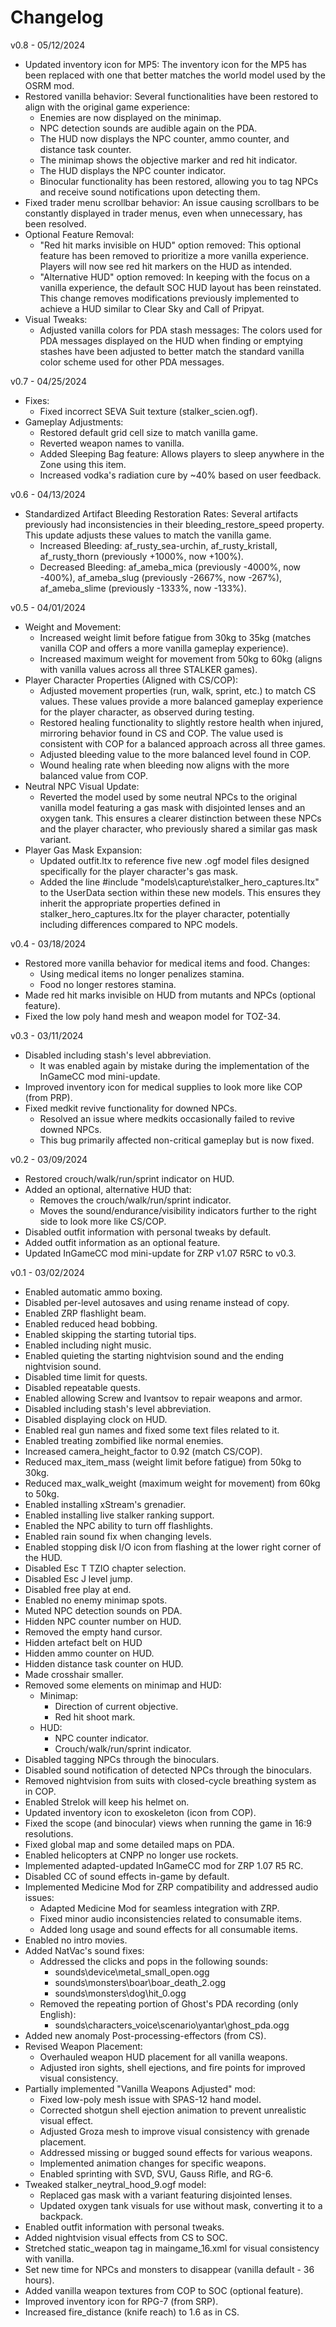 # Changelog

v0.8 - 05/12/2024

- Updated inventory icon for MP5: The inventory icon for the MP5 has been replaced with one that better matches the world model used by the OSRM mod.
- Restored vanilla behavior: Several functionalities have been restored to align with the original game experience:
  - Enemies are now displayed on the minimap.
  - NPC detection sounds are audible again on the PDA.
  - The HUD now displays the NPC counter, ammo counter, and distance task counter.
  - The minimap shows the objective marker and red hit indicator.
  - The HUD displays the NPC counter indicator.
  - Binocular functionality has been restored, allowing you to tag NPCs and receive sound notifications upon detecting them.
- Fixed trader menu scrollbar behavior: An issue causing scrollbars to be constantly displayed in trader menus, even when unnecessary, has been resolved.
- Optional Feature Removal:
  - "Red hit marks invisible on HUD" option removed: This optional feature has been removed to prioritize a more vanilla experience. Players will now see red hit markers on the HUD as intended.
  - "Alternative HUD" option removed: In keeping with the focus on a vanilla experience, the default SOC HUD layout has been reinstated. This change removes modifications previously implemented to achieve a HUD similar to Clear Sky and Call of Pripyat.
- Visual Tweaks:
  - Adjusted vanilla colors for PDA stash messages: The colors used for PDA messages displayed on the HUD when finding or emptying stashes have been adjusted to better match the standard vanilla color scheme used for other PDA messages.

v0.7 - 04/25/2024

- Fixes:
  - Fixed incorrect SEVA Suit texture (stalker_scien.ogf).
- Gameplay Adjustments:
  - Restored default grid cell size to match vanilla game.
  - Reverted weapon names to vanilla.
  - Added Sleeping Bag feature: Allows players to sleep anywhere in the Zone using this item.
  - Increased vodka's radiation cure by ~40% based on user feedback.

v0.6 - 04/13/2024

- Standardized Artifact Bleeding Restoration Rates: Several artifacts previously had inconsistencies in their bleeding_restore_speed property. This update adjusts these values to match the vanilla game.
  - Increased Bleeding: af_rusty_sea-urchin, af_rusty_kristall, af_rusty_thorn (previously +1000%, now +100%).
  - Decreased Bleeding: af_ameba_mica (previously -4000%, now -400%), af_ameba_slug (previously -2667%, now -267%), af_ameba_slime (previously -1333%, now -133%).

v0.5 - 04/01/2024

- Weight and Movement:
  - Increased weight limit before fatigue from 30kg to 35kg (matches vanilla COP and offers a more vanilla gameplay experience).
  - Increased maximum weight for movement from 50kg to 60kg (aligns with vanilla values across all three STALKER games).
- Player Character Properties (Aligned with CS/COP):
  - Adjusted movement properties (run, walk, sprint, etc.) to match CS values. These values provide a more balanced gameplay experience for the player character, as observed during testing.
  - Restored healing functionality to slightly restore health when injured, mirroring behavior found in CS and COP. The value used is consistent with COP for a balanced approach across all three games.
  - Adjusted bleeding value to the more balanced level found in COP.
  - Wound healing rate when bleeding now aligns with the more balanced value from COP.
- Neutral NPC Visual Update:
  - Reverted the model used by some neutral NPCs to the original vanilla model featuring a gas mask with disjointed lenses and an oxygen tank. This ensures a clearer distinction between these NPCs and the player character, who previously shared a similar gas mask variant.
- Player Gas Mask Expansion:
  - Updated outfit.ltx to reference five new .ogf model files designed specifically for the player character's gas mask.
  - Added the line #include "models\capture\stalker_hero_captures.ltx" to the UserData section within these new models. This ensures they inherit the appropriate properties defined in stalker_hero_captures.ltx for the player character, potentially including differences compared to NPC models.

v0.4 - 03/18/2024

- Restored more vanilla behavior for medical items and food. Changes:
  - Using medical items no longer penalizes stamina.
  - Food no longer restores stamina.
- Made red hit marks invisible on HUD from mutants and NPCs (optional feature).
- Fixed the low poly hand mesh and weapon model for TOZ-34.

v0.3 - 03/11/2024

- Disabled including stash's level abbreviation.
  - It was enabled again by mistake during the implementation of the InGameCC mod mini-update.
- Improved inventory icon for medical supplies to look more like COP (from PRP).
- Fixed medkit revive functionality for downed NPCs.
  - Resolved an issue where medkits occasionally failed to revive downed NPCs.
  - This bug primarily affected non-critical gameplay but is now fixed.

v0.2 - 03/09/2024

- Restored crouch/walk/run/sprint indicator on HUD.
- Added an optional, alternative HUD that:
  - Removes the crouch/walk/run/sprint indicator.
  - Moves the sound/endurance/visibility indicators further to the right side to look more like CS/COP.
- Disabled outfit information with personal tweaks by default.
- Added outfit information as an optional feature.
- Updated InGameCC mod mini-update for ZRP v1.07 R5RC to v0.3.

v0.1 - 03/02/2024

- Enabled automatic ammo boxing.
- Disabled per-level autosaves and using rename instead of copy.
- Enabled ZRP flashlight beam.
- Enabled reduced head bobbing.
- Enabled skipping the starting tutorial tips.
- Enabled including night music.
- Enabled quieting the starting nightvision sound and the ending nightvision sound.
- Disabled time limit for quests.
- Disabled repeatable quests.
- Enabled allowing Screw and Ivantsov to repair weapons and armor.
- Disabled including stash's level abbreviation.
- Disabled displaying clock on HUD.
- Enabled real gun names and fixed some text files related to it.
- Enabled treating zombified like normal enemies.
- Increased camera_height_factor to 0.92 (match CS/COP).
- Reduced max_item_mass (weight limit before fatigue) from 50kg to 30kg.
- Reduced max_walk_weight (maximum weight for movement) from 60kg to 50kg.
- Enabled installing xStream's grenadier.
- Enabled installing live stalker ranking support.
- Enabled the NPC ability to turn off flashlights.
- Enabled rain sound fix when changing levels.
- Enabled stopping disk I/O icon from flashing at the lower right corner of the HUD.
- Disabled Esc T TZIO chapter selection.
- Disabled Esc J level jump.
- Disabled free play at end.
- Enabled no enemy minimap spots.
- Muted NPC detection sounds on PDA.
- Hidden NPC counter number on HUD.
- Removed the empty hand cursor.
- Hidden artefact belt on HUD
- Hidden ammo counter on HUD.
- Hidden distance task counter on HUD.
- Made crosshair smaller.
- Removed some elements on minimap and HUD:
  - Minimap:
    - Direction of current objective.
    - Red hit shoot mark.
  - HUD:
    - NPC counter indicator.
    - Crouch/walk/run/sprint indicator.
- Disabled tagging NPCs through the binoculars.
- Disabled sound notification of detected NPCs through the binoculars.
- Removed nightvision from suits with closed-cycle breathing system as in COP.
- Enabled Strelok will keep his helmet on.
- Updated inventory icon to exoskeleton (icon from COP).
- Fixed the scope (and binocular) views when running the game in 16:9 resolutions.
- Fixed global map and some detailed maps on PDA.
- Enabled helicopters at CNPP no longer use rockets.
- Implemented adapted-updated InGameCC mod for ZRP 1.07 R5 RC.
- Disabled CC of sound effects in-game by default.
- Implemented Medicine Mod for ZRP compatibility and addressed audio issues:
  - Adapted Medicine Mod for seamless integration with ZRP.
  - Fixed minor audio inconsistencies related to consumable items.
  - Added long usage and sound effects for all consumable items.
- Enabled no intro movies.
- Added NatVac's sound fixes:
  - Addressed the clicks and pops in the following sounds:
    - sounds\device\metal_small_open.ogg
    - sounds\monsters\boar\boar_death_2.ogg
    - sounds\monsters\dog\hit_0.ogg
  - Removed the repeating portion of Ghost's PDA recording (only English):
    - sounds\characters_voice\scenario\yantar\ghost_pda.ogg
- Added new anomaly Post-processing-effectors (from CS).
- Revised Weapon Placement:
  - Overhauled weapon HUD placement for all vanilla weapons.
  - Adjusted iron sights, shell ejections, and fire points for improved visual consistency.
- Partially implemented "Vanilla Weapons Adjusted" mod:
  - Fixed low-poly mesh issue with SPAS-12 hand model.
  - Corrected shotgun shell ejection animation to prevent unrealistic visual effect.
  - Adjusted Groza mesh to improve visual consistency with grenade placement.
  - Addressed missing or bugged sound effects for various weapons.
  - Implemented animation changes for specific weapons.
  - Enabled sprinting with SVD, SVU, Gauss Rifle, and RG-6.
- Tweaked stalker_neytral_hood_9.ogf model:
  - Replaced gas mask with a variant featuring disjointed lenses.
  - Updated oxygen tank visuals for use without mask, converting it to a backpack.
- Enabled outfit information with personal tweaks.
- Added nightvision visual effects from CS to SOC.
- Stretched static_weapon tag in maingame_16.xml for visual consistency with vanilla.
- Set new time for NPCs and monsters to disappear (vanilla default - 36 hours).
- Added vanilla weapon textures from COP to SOC (optional feature).
- Improved inventory icon for RPG-7 (from SRP).
- Increased fire_distance (knife reach) to 1.6 as in CS.
